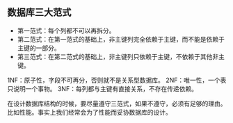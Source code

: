 数据库三大范式
---
- 第一范式：每个列都不可以再拆分。
- 第二范式：在第一范式的基础上，非主键列完全依赖于主键，而不能是依赖于主键的一部分。
- 第三范式：在第二范式的基础上，非主键列只依赖于主键，不依赖于其他非主键。

1NF：原子性，字段不可再分，否则就不是关系型数据库。
2NF：唯一性，一个表只说明一个事物。
3NF：每列都与主键有直接关系，不存在传递依赖。

在设计数据库结构的时候，要尽量遵守三范式，如果不遵守，必须有足够的理由。比如性能。事实上我们经常会为了性能而妥协数据库的设计。